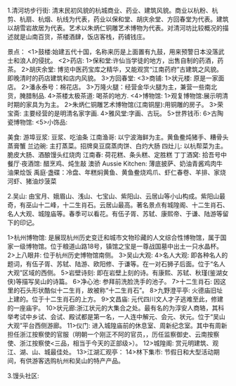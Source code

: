 1.清河坊步行街:
  清末民初风貌的杭城商业、药业、建筑风貌。商业以杭粉、杭剪、杭扇、杭烟、杭线为代表，药业以保和堂、胡庆余堂、方回春堂为代表。建筑以胡雪岩故居为代表。艺术以朱炳仁铜雕艺术博物为代表。对清河坊比较概况的描述就是山南百货，茶楼酒肆，饭店客栈，药铺钱庄。

  景点：
    <1>鼓楼:始建五代十国，名称来历是上面置有九鼓，用来预警日本没落武士和浪人的侵扰。
    <2>药店:
      1>保和堂:许仙当学徒的地方，出售自制的药酒，药茶。
      2>胡庆余堂: 博览中医药宝库之精华，又能观赏“江南药府”古建筑之风貌。即晚清时的药店建筑和店内风貌。
      3>方回春堂:
    <3>商铺:
      1>状元楼: 原是一家面店。
      2>潘永泰号：棉花店。
      3>万隆火腿：经营金华火腿为主，兼营一些南北货，腌腊制品.
      4>茶楼太极茶道: 喝茶的地方.
    <4>博物馆:
      1>观复博物馆:展示明清时期的家具为为主。
      2>朱炳仁铜雕艺术博物馆(江南铜屋):用铜雕的房子。
      3>荣宝斋: 主要经营的是明清名家字画.
      4>雅风堂:字画、古玩。
      5>世界钱币:
      6>古陶瓷博物馆:
    <5>小饰品:  

  美食:
    游埠豆浆: 豆浆、吃油条
    江南渔哥: 以宁波海鲜为主。黄鱼鲞炖猪手、糟骨头蒸膏蟹
    兰边碗: 主打蒸菜。招牌臭豆腐蒸肉饼、白灼大肠
    四灶儿: 以杭帮菜为主。脆皮大肠、酒酿馒头红烧肉
    江南春: 荷花糕、条头糕、定胜糕
    丁丁酒窝: 
    拾吾号中餐厅·夜酒馆: 醋烹鸡、炖生敲
    澳骄 Aussie Kitchen: 薄底披萨、奶油青酱鸡肉牛油果烩饭
    禹庭·盏碟：冷盘、年糕焖黄鱼、黄鱼鲞烧鸡爪、虾仁春卷、羊排、家烧河虾、猪油炒菠菜

2.吴山: 
  由宝月、娥眉山、浅山、七宝山、紫阳山、云居山等小山构成。紫阳山最奇，有巫山十二峰，十二生肖石。云居山最高。著名景点有城隍阁、十二生肖石、名人大观、城隍庙等。春季可以看花。有伍子胥、苏轼、康熙帝、于谦、陆游等留下的印记。

  1>杭州博物馆: 是展现杭州历史变迁和城市文物珍藏的人文综合性博物馆，属于国家一级博物馆。位于粮道山路18号，镇馆之宝是一尊战国墓中出土一只水晶杯。
  2>上八眼井: 位于杭州历史博物馆南侧。
  3>吴山大观:
  4>名人大观: 即各种名人的题词，有伍子胥、苏轼、陆游、欧阳修、于谦等。在一对石狮子后面。位于“名人大观”区域的西侧。
  5>岩壁诗刻: 即在岩壁上刻的诗。有康熙、苏轼、秋瑾(鉴湖女侠)等描写吴山的诗篇。
  6>净心池: 参拜前洗脸洗手的池子。
  7>十二生肖石: 因这里的石头形状酷似十二生肖，故被称“十二生肖石”。
  8>九野澄平亭: 火德庙旧址上建的。位于十二生肖石的上方。
  9>文昌庙: 元代四川文人才子逃难至此，修建的一座庙宇。
  10>状元廊:浙江状元的大集合之处。最有名的为淳安人商辂，其科举考试中乡试、会试、殿试都是第一名，一人连中解元、会元、状元。位于“吴山大观”平台西侧游廊。
  11>仪门: 进入城隍庙前的休息室、周新纪念室。其中有周新担任浙江按察使的官服（明朝一个刚正不阿的官员，，历任监察御史、云南按察使、浙江按察使<三品，相当于今天的正部级>）。
  12>城隍阁: 赏元明建筑、观江、湖、山、城最佳处。
  13>江湖汇观亭：
  14>林下集市: 节假日和大型活动期间，有供游客选购杭州和吴山的特产产品。

 3.馒头社区:
   